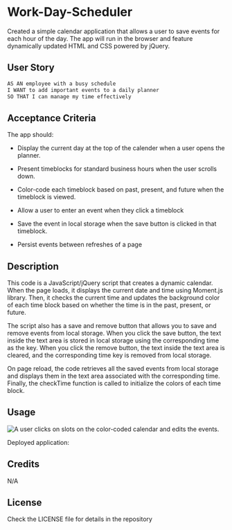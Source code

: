 # Work-Day-Scheduler
Created a simple calendar application that allows a user to save events for each hour of the day. The app will run in the browser and feature dynamically updated HTML and CSS powered by jQuery.

## User Story

```md
AS AN employee with a busy schedule
I WANT to add important events to a daily planner
SO THAT I can manage my time effectively
```

## Acceptance Criteria

The app should:

* Display the current day at the top of the calender when a user opens the planner.
 
* Present timeblocks for standard business hours when the user scrolls down.
 
* Color-code each timeblock based on past, present, and future when the timeblock is viewed.
 
* Allow a user to enter an event when they click a timeblock

* Save the event in local storage when the save button is clicked in that timeblock.

* Persist events between refreshes of a page


## Description

This code is a JavaScript/jQuery script that creates a dynamic calendar. When the page loads, it displays the current date and time using Moment.js library. Then, it checks the current time and updates the background color of each time block based on whether the time is in the past, present, or future.

The script also has a save and remove button that allows you to save and remove events from local storage. When you click the save button, the text inside the text area is stored in local storage using the corresponding time as the key. When you click the remove button, the text inside the text area is cleared, and the corresponding time key is removed from local storage.

On page reload, the code retrieves all the saved events from local storage and displays them in the text area associated with the corresponding time. Finally, the checkTime function is called to initialize the colors of each time block.

## Usage

![A user clicks on slots on the color-coded calendar and edits the events.](./resources/Work%20Day%20Scheduler.gif)

Deployed application: 

 ## Credits
  N/A

  ## License
  Check the LICENSE file for details in the repository
